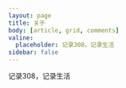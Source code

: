 ```yaml
---
layout: page
title: 关于
body: [article, grid, comments]
valine:
  placeholder: 记录308，记录生活
sidebar: false
---
```


记录308，记录生活